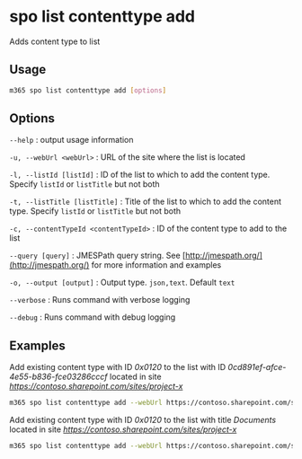 # spo list contenttype add

Adds content type to list

## Usage

```sh
m365 spo list contenttype add [options]
```

## Options

`--help`
: output usage information

`-u, --webUrl <webUrl>`
: URL of the site where the list is located

`-l, --listId [listId]`
: ID of the list to which to add the content type. Specify `listId` or `listTitle` but not both

`-t, --listTitle [listTitle]`
: Title of the list to which to add the content type. Specify `listId` or `listTitle` but not both

`-c, --contentTypeId <contentTypeId>`
: ID of the content type to add to the list

`--query [query]`
: JMESPath query string. See [http://jmespath.org/](http://jmespath.org/) for more information and examples

`-o, --output [output]`
: Output type. `json,text`. Default `text`

`--verbose`
: Runs command with verbose logging

`--debug`
: Runs command with debug logging

## Examples

Add existing content type with ID _0x0120_ to the list with ID _0cd891ef-afce-4e55-b836-fce03286cccf_ located in site _https://contoso.sharepoint.com/sites/project-x_

```sh
m365 spo list contenttype add --webUrl https://contoso.sharepoint.com/sites/project-x --listId 0cd891ef-afce-4e55-b836-fce03286cccf --contentTypeId 0x0120
```

Add existing content type with ID _0x0120_ to the list with title _Documents_ located in site _https://contoso.sharepoint.com/sites/project-x_

```sh
m365 spo list contenttype add --webUrl https://contoso.sharepoint.com/sites/project-x --listTitle Documents --contentTypeId 0x0120
```